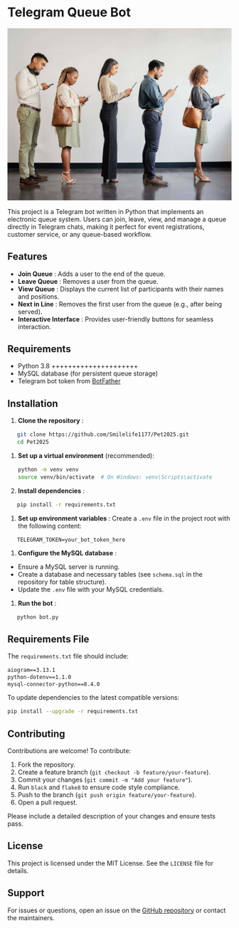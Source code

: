 # Telegram Queue Bot

![Alt text](images/queue.jpg)

This project is a Telegram bot written in Python that implements an electronic queue system. Users can join, leave, view, and manage a queue directly in Telegram chats, making it perfect for event registrations, customer service, or any queue-based workflow.

## Features

* **Join Queue** : Adds a user to the end of the queue.
* **Leave Queue** : Removes a user from the queue.
* **View Queue** : Displays the current list of participants with their names and positions.
* **Next in Line** : Removes the first user from the queue (e.g., after being served).
* **Interactive Interface** : Provides user-friendly buttons for seamless interaction.

## Requirements

* Python 3.8 +++++++++++++++++++++
* MySQL database (for persistent queue storage)
* Telegram bot token from [BotFather](https://t.me/BotFather)

## Installation

1. **Clone the repository** :

```bash
   git clone https://github.com/Smilelife1177/Pet2025.git
   cd Pet2025
```

1. **Set up a virtual environment** (recommended):
   ```bash
   python -m venv venv
   source venv/bin/activate  # On Windows: venv\Scripts\activate
   ```
2. **Install dependencies** :

```bash
   pip install -r requirements.txt
```

1. **Set up environment variables** :
   Create a `.env` file in the project root with the following content:

```plaintext
   TELEGRAM_TOKEN=your_bot_token_here
```

1. **Configure the MySQL database** :

* Ensure a MySQL server is running.
* Create a database and necessary tables (see `schema.sql` in the repository for table structure).
* Update the `.env` file with your MySQL credentials.

1. **Run the bot** :

```bash
   python bot.py
```

## Requirements File

The `requirements.txt` file should include:

```plaintext
aiogram==3.13.1
python-dotenv==1.1.0
mysql-connector-python==8.4.0
```

To update dependencies to the latest compatible versions:

```bash
pip install --upgrade -r requirements.txt
```

## Contributing

Contributions are welcome! To contribute:

1. Fork the repository.
2. Create a feature branch (`git checkout -b feature/your-feature`).
3. Commit your changes (`git commit -m "Add your feature"`).
4. Run `black` and `flake8` to ensure code style compliance.
5. Push to the branch (`git push origin feature/your-feature`).
6. Open a pull request.

Please include a detailed description of your changes and ensure tests pass.

## License

This project is licensed under the MIT License. See the `LICENSE` file for details.

## Support

For issues or questions, open an issue on the [GitHub repository](https://github.com/Smilelife1177/Pet2025) or contact the maintainers.
